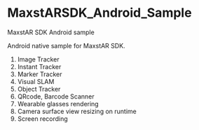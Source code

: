 # MaxstARSDK_Android_Sample
MaxstAR SDK Android sample

Android native sample for MaxstAR SDK.

1. Image Tracker
2. Instant Tracker
3. Marker Tracker
4. Visual SLAM
5. Object Tracker
6. QRcode, Barcode Scanner
7. Wearable glasses rendering
8. Camera surface view resizing on runtime
9. Screen recording
